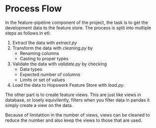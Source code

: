 # Process Flow

In the feature-pipeline component of the project, the task is to get the development data to the feature store. The process is split into multiple steps as follows in etl:

1. Extract the data with _extract.py_
2. Transform the data with _cleaning.py_ by
    - Renaming columns
    - Casting to proper types
3. Validate the data with _validate.py_ by checking
    - Data types
    - Expected number of columns
    - Limits or set of values
4. Load the data to Hopswork Feature Store with _load.py_.

The other part is to create feature views. This are just like views in database, or losely equivilently, filters when you filter data in pandas it simply create a view on the data.

Because of limitattion in the number of views, views can be cleaned to reduce the number and also keep the views to those that are used.


